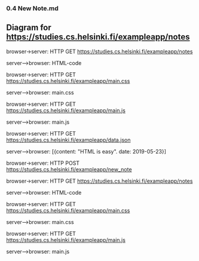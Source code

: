 ### 0.4 New Note.md

## Diagram for https://studies.cs.helsinki.fi/exampleapp/notes

browser->server: HTTP GET https://studies.cs.helsinki.fi/exampleapp/notes

server-->browser: HTML-code

browser->server: HTTP GET https://studies.cs.helsinki.fi/exampleapp/main.css

server-->browser: main.css

browser->server: HTTP GET https://studies.cs.helsinki.fi/exampleapp/main.js

server-->browser: main.js

browser->server: HTTP GET https://studies.cs.helsinki.fi/exampleapp/data.json

server-->browser: [{content: "HTML is easy". date: 2019-05-23}]

browser->server: HTTP POST https://studies.cs.helsinki.fi/exampleapp/new_note

browser->server: HTTP GET https://studies.cs.helsinki.fi/exampleapp/notes

server-->browser: HTML-code

browser->server: HTTP GET https://studies.cs.helsinki.fi/exampleapp/main.css

server-->browser: main.css

browser->server: HTTP GET https://studies.cs.helsinki.fi/exampleapp/main.js

server-->browser: main.js
